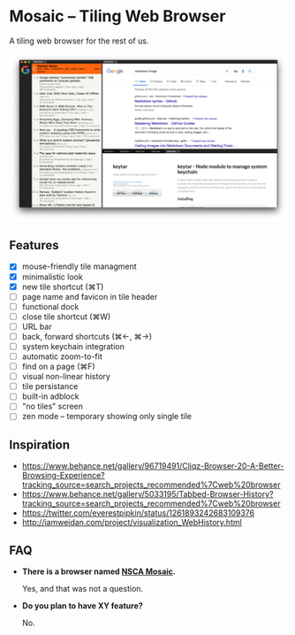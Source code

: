 # Mosaic – Tiling Web Browser

A tiling web browser for the rest of us.

[![](showcase/18-05-2020.png)](showcase/18-05-2020.png)

## Features

- [x] mouse-friendly tile managment
- [x] minimalistic look
- [x] new tile shortcut (⌘T)
- [ ] page name and favicon in tile header
- [ ] functional dock
- [ ] close tile shortcut (⌘W)
- [ ] URL bar
- [ ] back, forward shortcuts (⌘←, ⌘→)
- [ ] system keychain integration
- [ ] automatic zoom-to-fit
- [ ] find on a page (⌘F)
- [ ] visual non-linear history
- [ ] tile persistance
- [ ] built-in adblock
- [ ] "no tiles" screen
- [ ] zen mode – temporary showing only single tile

## Inspiration
* https://www.behance.net/gallery/96719491/Cliqz-Browser-20-A-Better-Browsing-Experience?tracking_source=search_projects_recommended%7Cweb%20browser
* https://www.behance.net/gallery/5033195/Tabbed-Browser-History?tracking_source=search_projects_recommended%7Cweb%20browser
* https://twitter.com/everestpipkin/status/1261893242683109376
* http://iamweidan.com/project/visualization_WebHistory.html

## FAQ

- **There is a browser named [NSCA Mosaic](https://en.wikipedia.org/wiki/Mosaic_(web_browser)).**

    Yes, and that was not a question.

- **Do you plan to have XY feature?**

    No.